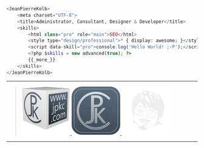 ```php
<JeanPierreKolb>
    <meta charset="UTF-8">
    <title>Administrator, Consultant, Designer & Developer</title>
    <skills>
        <html class="pro" role="main">SEO</html>
        <style type="design/professional">* { display: awesome; }</style>
        <script data-skill="pro">console.log('Hello World! ;-P');</script>
        <?php $skills = new advanced(true); ?>
        {{_more_}}
    </skills>
</JeanPierreKolb>
```

---

> <a href="https://www.jpkc.com/"><img src="./JPKCube.svg" alt="JPKCube" width="128"> <img src="./JPKCom.svg" alt="JPKCom" width="128"> <img src="./JPK.svg" alt="JPK" width="128"></a>

---